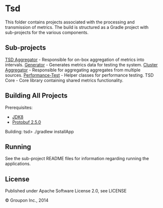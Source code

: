 Tsd
===

This folder contains projects associated with the processing and transmission of metrics.  The build is structured
as a Gradle project with sub-projects for the various components.

Sub-projects
------------

[TSD Aggregator](tsd-aggregator/README.md) - Responsible for on-box aggregation of metrics into intervals.
[Generator](generator/README.md) - Generates metrics data for testing the system.
[Cluster Aggregator](cluster-aggregator/README.md) - Responsible for aggregating aggregates from multiple sources.
[Performance-Test](performance-test/README.md) - Helper classes for performance testing.
TSD Core - Core library containing shared metrics functionality. 

Building All Projects
---------------------

Prerequisites:
* [JDK8](http://www.oracle.com/technetwork/java/javase/downloads/jdk8-downloads-2133151.html)
* [Protobuf 2.5.0](https://code.google.com/p/protobuf/downloads/list)

Building:
    tsd> ./gradlew installApp

Running
-------

See the sub-project README files for information regarding running the applications.

License
-------

Published under Apache Software License 2.0, see LICENSE

&copy; Groupon Inc., 2014
